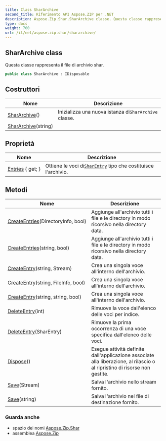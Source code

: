 ```yaml
---
title: Class SharArchive
second_title: Riferimento API Aspose.ZIP per .NET
description: Aspose.Zip.Shar.SharArchive classe. Questa classe rappresenta il file di archivio shar.
type: docs
weight: 700
url: /it/net/aspose.zip.shar/shararchive/
---
```

## SharArchive class

Questa classe rappresenta il file di archivio shar.

```csharp
public class SharArchive : IDisposable
```

## Costruttori

| Nome | Descrizione |
| --- | --- |
| [SharArchive](shararchive/#constructor)() | Inizializza una nuova istanza di`SharArchive` classe. |
| [SharArchive](shararchive/#constructor_1)(string) |  |

## Proprietà

| Nome | Descrizione |
| --- | --- |
| [Entries](../../aspose.zip.shar/shararchive/entries/) { get; } | Ottiene le voci di[`SharEntry`](../sharentry/) tipo che costituisce l'archivio. |

## Metodi

| Nome | Descrizione |
| --- | --- |
| [CreateEntries](../../aspose.zip.shar/shararchive/createentries/#createentries)(DirectoryInfo, bool) | Aggiunge all'archivio tutti i file e le directory in modo ricorsivo nella directory data. |
| [CreateEntries](../../aspose.zip.shar/shararchive/createentries/#createentries_1)(string, bool) | Aggiunge all'archivio tutti i file e le directory in modo ricorsivo nella directory data. |
| [CreateEntry](../../aspose.zip.shar/shararchive/createentry/#createentry_1)(string, Stream) | Crea una singola voce all'interno dell'archivio. |
| [CreateEntry](../../aspose.zip.shar/shararchive/createentry/#createentry)(string, FileInfo, bool) | Crea una singola voce all'interno dell'archivio. |
| [CreateEntry](../../aspose.zip.shar/shararchive/createentry/#createentry_2)(string, string, bool) | Crea una singola voce all'interno dell'archivio. |
| [DeleteEntry](../../aspose.zip.shar/shararchive/deleteentry/#deleteentry_1)(int) | Rimuove la voce dall'elenco delle voci per indice. |
| [DeleteEntry](../../aspose.zip.shar/shararchive/deleteentry/#deleteentry)(SharEntry) | Rimuove la prima occorrenza di una voce specifica dall'elenco delle voci. |
| [Dispose](../../aspose.zip.shar/shararchive/dispose/)() | Esegue attività definite dall'applicazione associate alla liberazione, al rilascio o al ripristino di risorse non gestite. |
| [Save](../../aspose.zip.shar/shararchive/save/#save)(Stream) | Salva l'archivio nello stream fornito. |
| [Save](../../aspose.zip.shar/shararchive/save/#save_1)(string) | Salva l'archivio nel file di destinazione fornito. |

### Guarda anche

* spazio dei nomi [Aspose.Zip.Shar](../../aspose.zip.shar/)
* assemblea [Aspose.Zip](../../)



